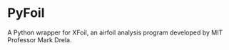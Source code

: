 # PyFoil

A Python wrapper for XFoil, an airfoil analysis program developed by MIT Professor Mark Drela.